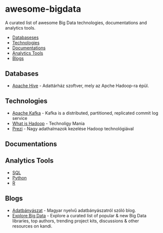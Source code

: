 # awesome-bigdata
A curated list of awesome Big Data technologies, documentations and analytics tools.

- [Databaseses](#databases)
- [Technologies](#technologies)
- [Documentations](#documentations)
- [Analytics Tools](#analytics-tools)
- [Blogs](#blogs)

## Databases
- [Apache Hive](https://cwiki.apache.org/confluence/display/Hive/GettingStarted) - Adattárház szoftver, mely az Apche Hadoop-ra épül.

## Technologies
- [Apache Kafka](http://kafka.apache.org/documentation.html#introduction) - Kafka is a distributed, partitioned, replicated commit log service
- [What is Hadoop](http://www.technology-mania.com/2011/03/understanding-what-is-hadoop.html) - Technoligy Mania
- [Prezi](https://prezi.com/lyudnveyjfp6/nagy-adathalmazok-kezelese-hadoop-technologiakkal/) - Nagy adathalmazok kezelése Hadoop technológiával

## Documentations

## Analytics Tools
- [SQL](https://github.com/budacsik/awesome-sql)
- [Python](https://github.com/budacsik/awesome-python)
- [R](https://github.com/budacsik/awesome-r)

## Blogs
- [Adatbányászat](http://adatbanyaszat.blog.hu/) - Magyar nyelvű adatbányászatról szóló blog.
- [Explore Big Data](https://kandi.openweaver.com/explore/bigdata) - Explore a curated list of popular & new Big Data libraries, top authors, trending project kits, discussions & other resources on kandi.

